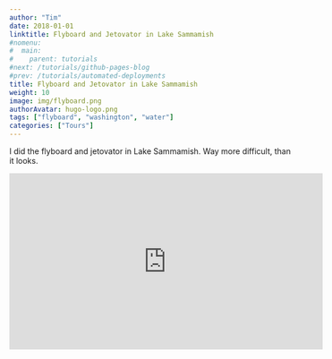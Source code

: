 ```yaml
---
author: "Tim"
date: 2018-01-01
linktitle: Flyboard and Jetovator in Lake Sammamish
#nomenu:
#  main:
#    parent: tutorials
#next: /tutorials/github-pages-blog
#prev: /tutorials/automated-deployments
title: Flyboard and Jetovator in Lake Sammamish
weight: 10
image: img/flyboard.png
authorAvatar: hugo-logo.png
tags: ["flyboard", "washington", "water"]
categories: ["Tours"]
---
```


I did the flyboard and jetovator in Lake Sammamish. Way more difficult, than it looks.  

<iframe width="560" height="315" src="https://www.youtube.com/embed/wWuhkmnm-6g" frameborder="0" allow="autoplay; encrypted-media" allowfullscreen></iframe>
